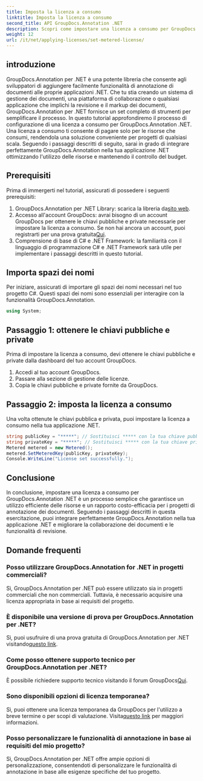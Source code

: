 ```yaml
---
title: Imposta la licenza a consumo
linktitle: Imposta la licenza a consumo
second_title: API GroupDocs.Annotation .NET
description: Scopri come impostare una licenza a consumo per GroupDocs.Annotation .NET per l'utilizzo delle risorse e le funzionalità di annotazione dei documenti nelle tue applicazioni .NET.
weight: 12
url: /it/net/applying-licenses/set-metered-license/
---
```

## introduzione
GroupDocs.Annotation per .NET è una potente libreria che consente agli sviluppatori di aggiungere facilmente funzionalità di annotazione di documenti alle proprie applicazioni .NET. Che tu stia creando un sistema di gestione dei documenti, una piattaforma di collaborazione o qualsiasi applicazione che implichi la revisione e il markup dei documenti, GroupDocs.Annotation per .NET fornisce un set completo di strumenti per semplificare il processo.
In questo tutorial approfondiremo il processo di configurazione di una licenza a consumo per GroupDocs.Annotation .NET. Una licenza a consumo ti consente di pagare solo per le risorse che consumi, rendendola una soluzione conveniente per progetti di qualsiasi scala. Seguendo i passaggi descritti di seguito, sarai in grado di integrare perfettamente GroupDocs.Annotation nella tua applicazione .NET ottimizzando l'utilizzo delle risorse e mantenendo il controllo del budget.
## Prerequisiti
Prima di immergerti nel tutorial, assicurati di possedere i seguenti prerequisiti:
1.  GroupDocs.Annotation per .NET Library: scarica la libreria da[sito web](https://releases.groupdocs.com/annotation/net/).
2. Accesso all'account GroupDocs: avrai bisogno di un account GroupDocs per ottenere le chiavi pubbliche e private necessarie per impostare la licenza a consumo. Se non hai ancora un account, puoi registrarti per una prova gratuita[Qui](https://releases.groupdocs.com/).
3. Comprensione di base di C# e .NET Framework: la familiarità con il linguaggio di programmazione C# e .NET Framework sarà utile per implementare i passaggi descritti in questo tutorial.

## Importa spazi dei nomi
Per iniziare, assicurati di importare gli spazi dei nomi necessari nel tuo progetto C#. Questi spazi dei nomi sono essenziali per interagire con la funzionalità GroupDocs.Annotation.
```csharp
using System;
```
## Passaggio 1: ottenere le chiavi pubbliche e private
Prima di impostare la licenza a consumo, devi ottenere le chiavi pubbliche e private dalla dashboard del tuo account GroupDocs.
1. Accedi al tuo account GroupDocs.
2. Passare alla sezione di gestione delle licenze.
3. Copia le chiavi pubbliche e private fornite da GroupDocs.
## Passaggio 2: imposta la licenza a consumo
Una volta ottenute le chiavi pubblica e privata, puoi impostare la licenza a consumo nella tua applicazione .NET.
```csharp
string publicKey = "*****"; // Sostituisci ***** con la tua chiave pubblica
string privateKey = "*****"; // Sostituisci ***** con la tua chiave privata
Metered metered = new Metered();
metered.SetMeteredKey(publicKey, privateKey);
Console.WriteLine("License set successfully.");
```

## Conclusione
In conclusione, impostare una licenza a consumo per GroupDocs.Annotation .NET è un processo semplice che garantisce un utilizzo efficiente delle risorse e un rapporto costo-efficacia per i progetti di annotazione dei documenti. Seguendo i passaggi descritti in questa esercitazione, puoi integrare perfettamente GroupDocs.Annotation nella tua applicazione .NET e migliorare la collaborazione dei documenti e le funzionalità di revisione.
## Domande frequenti
### Posso utilizzare GroupDocs.Annotation for .NET in progetti commerciali?
Sì, GroupDocs.Annotation per .NET può essere utilizzato sia in progetti commerciali che non commerciali. Tuttavia, è necessario acquisire una licenza appropriata in base ai requisiti del progetto.
### È disponibile una versione di prova per GroupDocs.Annotation per .NET?
 Sì, puoi usufruire di una prova gratuita di GroupDocs.Annotation per .NET visitando[questo link](https://releases.groupdocs.com/).
### Come posso ottenere supporto tecnico per GroupDocs.Annotation per .NET?
 È possibile richiedere supporto tecnico visitando il forum GroupDocs[Qui](https://forum.groupdocs.com/c/annotation/10).
### Sono disponibili opzioni di licenza temporanea?
 Sì, puoi ottenere una licenza temporanea da GroupDocs per l'utilizzo a breve termine o per scopi di valutazione. Visita[questo link](https://purchase.groupdocs.com/temporary-license/) per maggiori informazioni.
### Posso personalizzare le funzionalità di annotazione in base ai requisiti del mio progetto?
Sì, GroupDocs.Annotation per .NET offre ampie opzioni di personalizzazione, consentendoti di personalizzare le funzionalità di annotazione in base alle esigenze specifiche del tuo progetto.